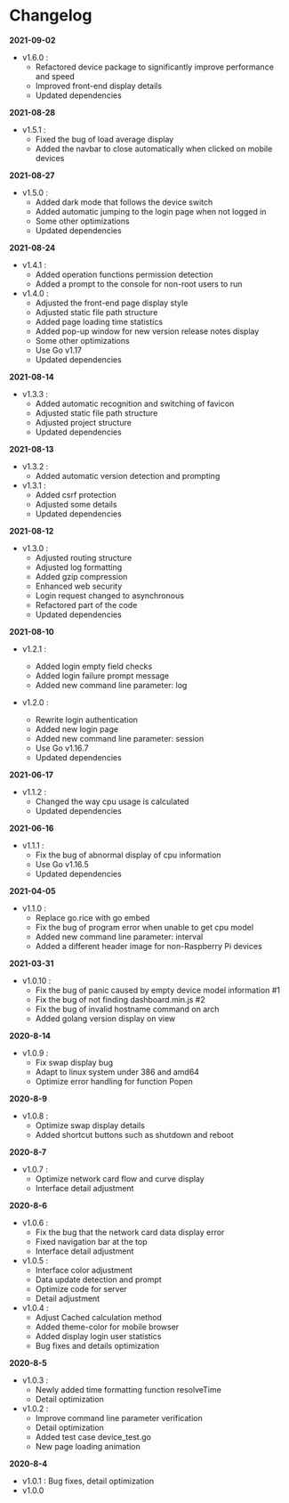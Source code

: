 # Changelog #

**2021-09-02**

* v1.6.0 : 
  * Refactored device package to significantly improve performance and speed
  * Improved front-end display details
  * Updated dependencies

**2021-08-28**

* v1.5.1 : 
  * Fixed the bug of load average display
  * Added the navbar to close automatically when clicked on mobile devices

**2021-08-27**

* v1.5.0 : 
  * Added dark mode that follows the device switch
  * Added automatic jumping to the login page when not logged in
  * Some other optimizations
  * Updated dependencies

**2021-08-24**

* v1.4.1 : 
  * Added operation functions permission detection
  * Added a prompt to the console for non-root users to run
* v1.4.0 : 
  * Adjusted the front-end page display style
  * Adjusted static file path structure
  * Added page loading time statistics
  * Added pop-up window for new version release notes display
  * Some other optimizations
  * Use Go v1.17
  * Updated dependencies

**2021-08-14**

* v1.3.3 : 
  * Added automatic recognition and switching of favicon
  * Adjusted static file path structure
  * Adjusted project structure
  * Updated dependencies

**2021-08-13**

* v1.3.2 : 
  * Added automatic version detection and prompting
* v1.3.1 : 
  * Added csrf protection
  * Adjusted some details
  * Updated dependencies

**2021-08-12**

* v1.3.0 : 
  * Adjusted routing structure
  * Adjusted log formatting
  * Added gzip compression
  * Enhanced web security
  * Login request changed to asynchronous
  * Refactored part of the code
  * Updated dependencies

**2021-08-10**

* v1.2.1 : 
  * Added  login empty field checks
  * Added login failure prompt message
  * Added new command line parameter: log

* v1.2.0 : 
  * Rewrite login authentication
  * Added new login page
  * Added new command line parameter: session
  * Use Go v1.16.7
  * Updated dependencies

**2021-06-17**

* v1.1.2 : 
  * Changed the way cpu usage is calculated
  * Updated dependencies

**2021-06-16**

* v1.1.1 : 
  * Fix the bug of abnormal display of cpu information
  * Use Go v1.16.5
  * Updated dependencies

**2021-04-05**

* v1.1.0 : 
  * Replace go.rice with go embed
  * Fix the bug of program error when unable to get cpu model
  * Added new command line parameter: interval
  * Added a different header image for non-Raspberry Pi devices

**2021-03-31**

* v1.0.10 :
  * Fix the bug of panic caused by empty device model information #1
  * Fix the bug of not finding dashboard.min.js #2
  * Fix the bug of invalid hostname command on arch
  * Added golang version display on view

**2020-8-14**

* v1.0.9 : 
  * Fix swap display bug
  * Adapt to linux system under 386 and amd64
  * Optimize error handling for function Popen

**2020-8-9**

* v1.0.8 : 
  * Optimize swap display details
  * Added shortcut buttons such as shutdown and reboot

**2020-8-7**

* v1.0.7 : 
  * Optimize network card flow and curve display
  * Interface detail adjustment

**2020-8-6**

* v1.0.6 : 
  * Fix the bug that the network card data display error
  * Fixed navigation bar at the top
  * Interface detail adjustment
* v1.0.5 : 
  * Interface color adjustment
  * Data update detection and prompt
  * Optimize code for server
  * Detail adjustment
* v1.0.4 : 
  * Adjust Cached calculation method
  * Added theme-color for mobile browser
  * Added display login user statistics
  * Bug fixes and details optimization

**2020-8-5**

* v1.0.3 : 
  * Newly added time formatting function resolveTime
  * Detail optimization
* v1.0.2 : 
  * Improve command line parameter verification
  * Detail optimization
  * Added test case device_test.go
  * New page loading animation

**2020-8-4**

* v1.0.1 : Bug fixes, detail optimization
* v1.0.0